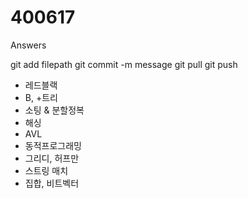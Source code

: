 # 400617
Answers

git add	filepath 
git commit -m message
git pull
git push

- 레드블랙
- B, +트리
- 소팅 & 분할정복 
- 해싱
- AVL
- 동적프로그래밍
- 그리디, 허프만
- 스트링 매치
- 집합, 비트벡터
